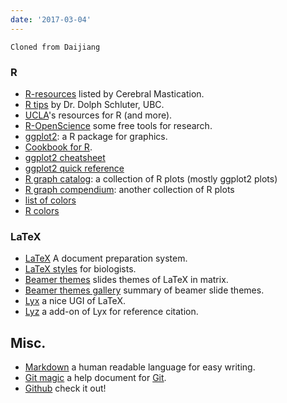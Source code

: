 ```yaml
---
date: '2017-03-04'
---
```


`Cloned from Daijiang`
### R

+ [R-resources](http://www.cerebralmastication.com/r-resources/) listed by Cerebral Mastication.
+ [R tips](http://www.zoology.ubc.ca/~schluter/R/) by Dr. Dolph Schluter, UBC.
+ [UCLA](http://www.ats.ucla.edu/stat/r/)'s resources for R (and more).
+ [R-OpenScience](http://ropensci.org/packages/index.html) some free tools for research.
+ [ggplot2](http://ggplot2.tidyverse.org): a R package for graphics.
+ [Cookbook for R](http://www.cookbook-r.com/).
+ [ggplot2 cheatsheet](http://zevross.com/blog/2014/08/04/beautiful-plotting-in-r-a-ggplot2-cheatsheet-3/)
+ [ggplot2 quick reference](http://sape.inf.usi.ch/quick-reference/ggplot2)
+ [R graph catalog](http://shinyapps.stat.ubc.ca/r-graph-catalog/): a collection of R plots (mostly ggplot2 plots)
+ [R graph compendium](http://shinyapps.org/apps/RGraphCompendium/index.php): another collection of R plots
+ [list of colors](http://www.colorhexa.com/color-names)
+ [R colors](http://www.stat.columbia.edu/~tzheng/files/Rcolor.pdf)



### LaTeX

+ [LaTeX](http://www.latex-project.org/) A document preparation system.
+ [LaTeX styles](http://schneider.ncifcrf.gov/latex.html) for biologists.
+ [Beamer themes](http://www.hartwork.org/beamer-theme-matrix/) slides themes of LaTeX in matrix.
+ [Beamer themes gallery](http://deic.uab.es/~iblanes/beamer_gallery/) summary of beamer slide themes.
+ [Lyx](http://www.lyx.org/) a nice UGI of LaTeX.
+ [Lyz](https://github.com/willsALMANJ/lyz) a add-on of Lyx for reference citation.


## Misc.

+ [Markdown](http://daringfireball.net/projects/markdown/syntax) a human readable language for easy writing.
+ [Git magic](http://www-cs-students.stanford.edu/~blynn/gitmagic/) a help document for [Git](http://git-scm.com/).
+ [Github](https://github.com/) check it out!
